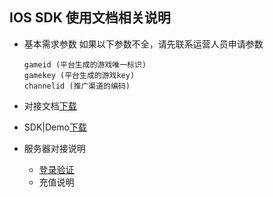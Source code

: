 ## IOS SDK 使用文档相关说明
* 基本需求参数
    如果以下参数不全，请先联系运营人员申请参数
    ```
    gameid (平台生成的游戏唯一标识)
    gamekey (平台生成的游戏key)
    channelid (推广渠道的编码)
    ```    
        
* 对接文档[下载](https://github.com/wdgwgz/IOS-SDK/blob/master/Document/DBSDK%E4%BD%BF%E7%94%A8%E6%96%87%E6%A1%A3.pdf)
* SDK|Demo[下载](https://github.com/wdgwgz/IOS-SDK/releases)
* 服务器对接说明
    * [登录验证](login.verify.md)
    * 充值说明